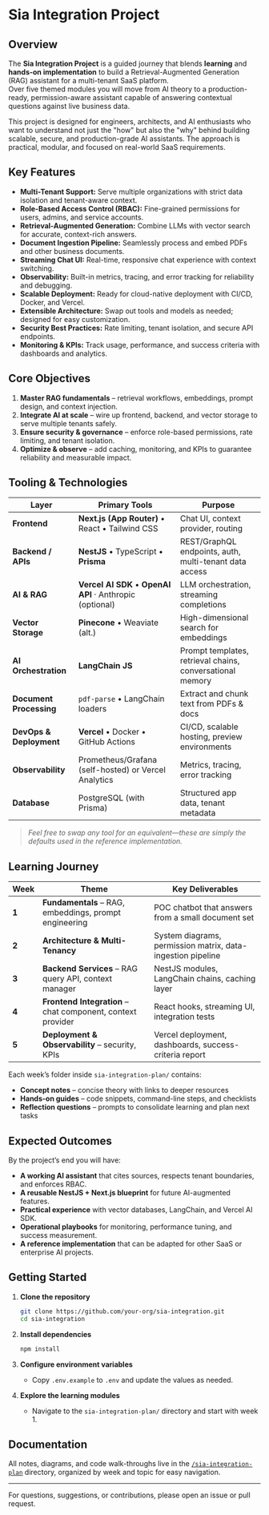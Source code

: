 # Sia Integration Project

## Overview

The **Sia Integration Project** is a guided journey that blends **learning** and **hands-on implementation** to build a Retrieval-Augmented Generation (RAG) assistant for a multi-tenant SaaS platform.  
Over five themed modules you will move from AI theory to a production-ready, permission-aware assistant capable of answering contextual questions against live business data.

This project is designed for engineers, architects, and AI enthusiasts who want to understand not just the "how" but also the "why" behind building scalable, secure, and production-grade AI assistants. The approach is practical, modular, and focused on real-world SaaS requirements.

## Key Features

- **Multi-Tenant Support:** Serve multiple organizations with strict data isolation and tenant-aware context.
- **Role-Based Access Control (RBAC):** Fine-grained permissions for users, admins, and service accounts.
- **Retrieval-Augmented Generation:** Combine LLMs with vector search for accurate, context-rich answers.
- **Document Ingestion Pipeline:** Seamlessly process and embed PDFs and other business documents.
- **Streaming Chat UI:** Real-time, responsive chat experience with context switching.
- **Observability:** Built-in metrics, tracing, and error tracking for reliability and debugging.
- **Scalable Deployment:** Ready for cloud-native deployment with CI/CD, Docker, and Vercel.
- **Extensible Architecture:** Swap out tools and models as needed; designed for easy customization.
- **Security Best Practices:** Rate limiting, tenant isolation, and secure API endpoints.
- **Monitoring & KPIs:** Track usage, performance, and success criteria with dashboards and analytics.

## Core Objectives

1. **Master RAG fundamentals** – retrieval workflows, embeddings, prompt design, and context injection.
2. **Integrate AI at scale** – wire up frontend, backend, and vector storage to serve multiple tenants safely.
3. **Ensure security & governance** – enforce role-based permissions, rate limiting, and tenant isolation.
4. **Optimize & observe** – add caching, monitoring, and KPIs to guarantee reliability and measurable impact.

## Tooling & Technologies

| Layer                   | Primary Tools                                             | Purpose                                                   |
| ----------------------- | --------------------------------------------------------- | --------------------------------------------------------- |
| **Frontend**            | **Next.js (App Router)** • React • Tailwind CSS           | Chat UI, context provider, routing                        |
| **Backend / APIs**      | **NestJS** • TypeScript • **Prisma**                      | REST/GraphQL endpoints, auth, multi-tenant data access    |
| **AI & RAG**            | **Vercel AI SDK** • **OpenAI API** · Anthropic (optional) | LLM orchestration, streaming completions                  |
| **Vector Storage**      | **Pinecone** • Weaviate (alt.)                            | High-dimensional search for embeddings                    |
| **AI Orchestration**    | **LangChain JS**                                          | Prompt templates, retrieval chains, conversational memory |
| **Document Processing** | `pdf-parse` • LangChain loaders                           | Extract and chunk text from PDFs & docs                   |
| **DevOps & Deployment** | **Vercel** • Docker • GitHub Actions                      | CI/CD, scalable hosting, preview environments             |
| **Observability**       | Prometheus/Grafana (self-hosted) or Vercel Analytics      | Metrics, tracing, error tracking                          |
| **Database**            | PostgreSQL (with Prisma)                                  | Structured app data, tenant metadata                      |

> _Feel free to swap any tool for an equivalent—these are simply the defaults used in the reference implementation._

## Learning Journey

| Week  | Theme                                                       | Key Deliverables                                            |
| ----- | ----------------------------------------------------------- | ----------------------------------------------------------- |
| **1** | **Fundamentals** – RAG, embeddings, prompt engineering      | POC chatbot that answers from a small document set          |
| **2** | **Architecture & Multi-Tenancy**                            | System diagrams, permission matrix, data-ingestion pipeline |
| **3** | **Backend Services** – RAG query API, context manager       | NestJS modules, LangChain chains, caching layer             |
| **4** | **Frontend Integration** – chat component, context provider | React hooks, streaming UI, integration tests                |
| **5** | **Deployment & Observability** – security, KPIs             | Vercel deployment, dashboards, success-criteria report      |

Each week’s folder inside `sia-integration-plan/` contains:

- **Concept notes** – concise theory with links to deeper resources
- **Hands-on guides** – code snippets, command-line steps, and checklists
- **Reflection questions** – prompts to consolidate learning and plan next tasks

## Expected Outcomes

By the project’s end you will have:

- **A working AI assistant** that cites sources, respects tenant boundaries, and enforces RBAC.
- **A reusable NestJS + Next.js blueprint** for future AI-augmented features.
- **Practical experience** with vector databases, LangChain, and Vercel AI SDK.
- **Operational playbooks** for monitoring, performance tuning, and success measurement.
- **A reference implementation** that can be adapted for other SaaS or enterprise AI projects.

## Getting Started

1. **Clone the repository**
   ```sh
   git clone https://github.com/your-org/sia-integration.git
   cd sia-integration
   ```
2. **Install dependencies**
   ```sh
   npm install
   ```
3. **Configure environment variables**

   - Copy `.env.example` to `.env` and update the values as needed.

4. **Explore the learning modules**
   - Navigate to the `sia-integration-plan/` directory and start with week 1.

## Documentation

All notes, diagrams, and code walk-throughs live in the [`/sia-integration-plan`](./sia-integration-plan) directory, organized by week and topic for easy navigation.

---

For questions, suggestions, or contributions, please open an issue or pull request.
